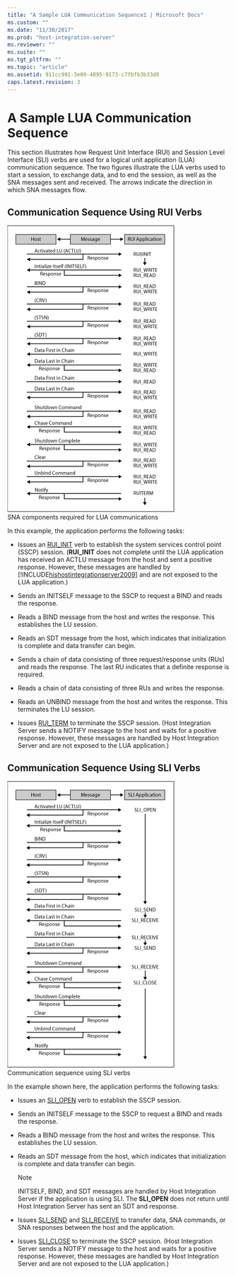 ```yaml
---
title: "A Sample LUA Communication Sequence1 | Microsoft Docs"
ms.custom: ""
ms.date: "11/30/2017"
ms.prod: "host-integration-server"
ms.reviewer: ""
ms.suite: ""
ms.tgt_pltfrm: ""
ms.topic: "article"
ms.assetid: 911cc991-3e09-4095-9173-c7fbfb3b33d8
caps.latest.revision: 3
---
```

# A Sample LUA Communication Sequence
This section illustrates how Request Unit Interface (RUI) and Session Level Interface (SLI) verbs are used for a logical unit application (LUA) communication sequence. The two figures illustrate the LUA verbs used to start a session, to exchange data, and to end the session, as well as the SNA messages sent and received. The arrows indicate the direction in which SNA messages flow.  
  
## Communication Sequence Using RUI Verbs  
 ![](../core/media/lua1b.gif "lua1b")  
SNA components required for LUA communications  
  
 In this example, the application performs the following tasks:  
  
-   Issues an [RUI_INIT](../HIS2010/rui-init2.md) verb to establish the system services control point (SSCP) session. (**RUI_INIT** does not complete until the LUA application has received an ACTLU message from the host and sent a positive response. However, these messages are handled by [!INCLUDE[hishostintegrationserver2009](../includes/hishostintegrationserver2009-md.md)] and are not exposed to the LUA application.)  
  
-   Sends an INITSELF message to the SSCP to request a BIND and reads the response.  
  
-   Reads a BIND message from the host and writes the response. This establishes the LU session.  
  
-   Reads an SDT message from the host, which indicates that initialization is complete and data transfer can begin.  
  
-   Sends a chain of data consisting of three request/response units (RUs) and reads the response. The last RU indicates that a definite response is required.  
  
-   Reads a chain of data consisting of three RUs and writes the response.  
  
-   Reads an UNBIND message from the host and writes the response. This terminates the LU session.  
  
-   Issues [RUI_TERM](../HIS2010/rui-term1.md) to terminate the SSCP session. (Host Integration Server sends a NOTIFY message to the host and waits for a positive response. However, these messages are handled by Host Integration Server and are not exposed to the LUA application.)  
  
## Communication Sequence Using SLI Verbs  
 ![](../core/media/lua1c.gif "lua1c")  
Communication sequence using SLI verbs  
  
 In the example shown here, the application performs the following tasks:  
  
-   Issues an [SLI_OPEN](../HIS2010/sli-open1.md) verb to establish the SSCP session.  
  
-   Sends an INITSELF message to the SSCP to request a BIND and reads the response.  
  
-   Reads a BIND message from the host and writes the response. This establishes the LU session.  
  
-   Reads an SDT message from the host, which indicates that initialization is complete and data transfer can begin.  
  
    > [!NOTE]
    >  INITSELF, BIND, and SDT messages are handled by Host Integration Server if the application is using SLI. The **SLI_OPEN** does not return until Host Integration Server has sent an SDT and response.  
  
-   Issues [SLI_SEND](../HIS2010/sli-send1.md) and [SLI_RECEIVE](../HIS2010/sli-receive1.md) to transfer data, SNA commands, or SNA responses between the host and the application.  
  
-   Issues [SLI_CLOSE](../HIS2010/sli-close2.md) to terminate the SSCP session. (Host Integration Server sends a NOTIFY message to the host and waits for a positive response. However, these messages are handled by Host Integration Server and are not exposed to the LUA application.)